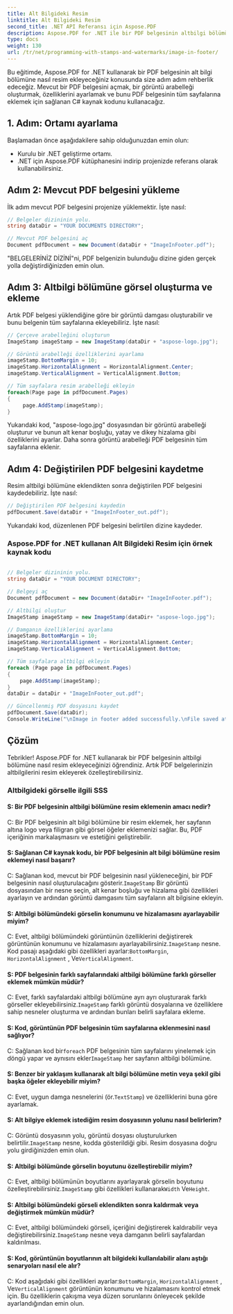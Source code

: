 ```yaml
---
title: Alt Bilgideki Resim
linktitle: Alt Bilgideki Resim
second_title: .NET API Referansı için Aspose.PDF
description: Aspose.PDF for .NET ile bir PDF belgesinin altbilgi bölümüne nasıl resim ekleyeceğinizi öğrenin.
type: docs
weight: 130
url: /tr/net/programming-with-stamps-and-watermarks/image-in-footer/
---
```

Bu eğitimde, Aspose.PDF for .NET kullanarak bir PDF belgesinin alt bilgi bölümüne nasıl resim ekleyeceğiniz konusunda size adım adım rehberlik edeceğiz. Mevcut bir PDF belgesini açmak, bir görüntü arabelleği oluşturmak, özelliklerini ayarlamak ve bunu PDF belgesinin tüm sayfalarına eklemek için sağlanan C# kaynak kodunu kullanacağız.

## 1. Adım: Ortamı ayarlama

Başlamadan önce aşağıdakilere sahip olduğunuzdan emin olun:

- Kurulu bir .NET geliştirme ortamı.
- .NET için Aspose.PDF kütüphanesini indirip projenizde referans olarak kullanabilirsiniz.

## Adım 2: Mevcut PDF belgesini yükleme

İlk adım mevcut PDF belgesini projenize yüklemektir. İşte nasıl:

```csharp
// Belgeler dizininin yolu.
string dataDir = "YOUR DOCUMENTS DIRECTORY";

// Mevcut PDF belgesini aç
Document pdfDocument = new Document(dataDir + "ImageInFooter.pdf");
```

"BELGELERİNİZ DİZİNİ"ni, PDF belgenizin bulunduğu dizine giden gerçek yolla değiştirdiğinizden emin olun.

## Adım 3: Altbilgi bölümüne görsel oluşturma ve ekleme

Artık PDF belgesi yüklendiğine göre bir görüntü damgası oluşturabilir ve bunu belgenin tüm sayfalarına ekleyebiliriz. İşte nasıl:

```csharp
// Çerçeve arabelleğini oluşturun
ImageStamp imageStamp = new ImageStamp(dataDir + "aspose-logo.jpg");

// Görüntü arabelleği özelliklerini ayarlama
imageStamp.BottomMargin = 10;
imageStamp.HorizontalAlignment = HorizontalAlignment.Center;
imageStamp.VerticalAlignment = VerticalAlignment.Bottom;

// Tüm sayfalara resim arabelleği ekleyin
foreach(Page page in pdfDocument.Pages)
{
     page.AddStamp(imageStamp);
}
```

Yukarıdaki kod, "aspose-logo.jpg" dosyasından bir görüntü arabelleği oluşturur ve bunun alt kenar boşluğu, yatay ve dikey hizalama gibi özelliklerini ayarlar. Daha sonra görüntü arabelleği PDF belgesinin tüm sayfalarına eklenir.

## Adım 4: Değiştirilen PDF belgesini kaydetme

Resim altbilgi bölümüne eklendikten sonra değiştirilen PDF belgesini kaydedebiliriz. İşte nasıl:

```csharp
// Değiştirilen PDF belgesini kaydedin
pdfDocument.Save(dataDir + "ImageInFooter_out.pdf");
```

Yukarıdaki kod, düzenlenen PDF belgesini belirtilen dizine kaydeder.

### Aspose.PDF for .NET kullanan Alt Bilgideki Resim için örnek kaynak kodu 
```csharp

// Belgeler dizininin yolu.
string dataDir = "YOUR DOCUMENT DIRECTORY";

// Belgeyi aç
Document pdfDocument = new Document(dataDir+ "ImageInFooter.pdf");

// Altbilgi oluştur
ImageStamp imageStamp = new ImageStamp(dataDir+ "aspose-logo.jpg");

// Damganın özelliklerini ayarlama
imageStamp.BottomMargin = 10;
imageStamp.HorizontalAlignment = HorizontalAlignment.Center;
imageStamp.VerticalAlignment = VerticalAlignment.Bottom;

// Tüm sayfalara altbilgi ekleyin
foreach (Page page in pdfDocument.Pages)
{
	page.AddStamp(imageStamp);
}
dataDir = dataDir + "ImageInFooter_out.pdf";

// Güncellenmiş PDF dosyasını kaydet
pdfDocument.Save(dataDir);
Console.WriteLine("\nImage in footer added successfully.\nFile saved at " + dataDir);
```

## Çözüm

Tebrikler! Aspose.PDF for .NET kullanarak bir PDF belgesinin altbilgi bölümüne nasıl resim ekleyeceğinizi öğrendiniz. Artık PDF belgelerinizin altbilgilerini resim ekleyerek özelleştirebilirsiniz.

### Altbilgideki görselle ilgili SSS

#### S: Bir PDF belgesinin altbilgi bölümüne resim eklemenin amacı nedir?

C: Bir PDF belgesinin alt bilgi bölümüne bir resim eklemek, her sayfanın altına logo veya filigran gibi görsel öğeler eklemenizi sağlar. Bu, PDF içeriğinin markalaşmasını ve estetiğini geliştirebilir.

#### S: Sağlanan C# kaynak kodu, bir PDF belgesinin alt bilgi bölümüne resim eklemeyi nasıl başarır?

 C: Sağlanan kod, mevcut bir PDF belgesinin nasıl yükleneceğini, bir PDF belgesinin nasıl oluşturulacağını gösterir.`ImageStamp` Bir görüntü dosyasından bir nesne seçin, alt kenar boşluğu ve hizalama gibi özellikleri ayarlayın ve ardından görüntü damgasını tüm sayfaların alt bilgisine ekleyin.

#### S: Altbilgi bölümündeki görselin konumunu ve hizalamasını ayarlayabilir miyim?

 C: Evet, altbilgi bölümündeki görüntünün özelliklerini değiştirerek görüntünün konumunu ve hizalamasını ayarlayabilirsiniz.`ImageStamp` nesne. Kod pasajı aşağıdaki gibi özellikleri ayarlar:`BottomMargin`, `HorizontalAlignment` , Ve`VerticalAlignment`.

#### S: PDF belgesinin farklı sayfalarındaki altbilgi bölümüne farklı görseller eklemek mümkün müdür?

 C: Evet, farklı sayfalardaki altbilgi bölümüne ayrı ayrı oluşturarak farklı görseller ekleyebilirsiniz.`ImageStamp` farklı görüntü dosyalarına ve özelliklere sahip nesneler oluşturma ve ardından bunları belirli sayfalara ekleme.

#### S: Kod, görüntünün PDF belgesinin tüm sayfalarına eklenmesini nasıl sağlıyor?

C: Sağlanan kod bir`foreach` PDF belgesinin tüm sayfalarını yinelemek için döngü yapar ve aynısını ekler`ImageStamp` her sayfanın altbilgi bölümüne.

#### S: Benzer bir yaklaşım kullanarak alt bilgi bölümüne metin veya şekil gibi başka öğeler ekleyebilir miyim?

 C: Evet, uygun damga nesnelerini (ör.`TextStamp`) ve özelliklerini buna göre ayarlamak.

#### S: Alt bilgiye eklemek istediğim resim dosyasının yolunu nasıl belirlerim?

 C: Görüntü dosyasının yolu, görüntü dosyası oluşturulurken belirtilir.`ImageStamp` nesne, kodda gösterildiği gibi. Resim dosyasına doğru yolu girdiğinizden emin olun.

#### S: Altbilgi bölümünde görselin boyutunu özelleştirebilir miyim?

 C: Evet, altbilgi bölümünün boyutlarını ayarlayarak görselin boyutunu özelleştirebilirsiniz.`ImageStamp` gibi özellikleri kullanarak`Width` Ve`Height`.

#### S: Altbilgi bölümündeki görseli eklendikten sonra kaldırmak veya değiştirmek mümkün müdür?

 C: Evet, altbilgi bölümündeki görseli, içeriğini değiştirerek kaldırabilir veya değiştirebilirsiniz.`ImageStamp` nesne veya damganın belirli sayfalardan kaldırılması.

#### S: Kod, görüntünün boyutlarının alt bilgideki kullanılabilir alanı aştığı senaryoları nasıl ele alır?

 C: Kod aşağıdaki gibi özellikleri ayarlar:`BottomMargin`, `HorizontalAlignment` , Ve`VerticalAlignment` görüntünün konumunu ve hizalamasını kontrol etmek için. Bu özelliklerin çakışma veya düzen sorunlarını önleyecek şekilde ayarlandığından emin olun.